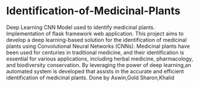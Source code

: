 # Identification-of-Medicinal-Plants
Deep Learning CNN Model used to identify medicinal plants. Implementation of flask framework web application. 
This project aims to develop a deep learning-based solution for the identification of medicinal plants using Convolutional Neural Networks (CNNs). 
Medicinal plants have been used for centuries in traditional medicine, and their identification is essential for various applications, including herbal medicine, pharmacology, and biodiversity conservation. 
By leveraging the power of deep learning,an automated system is developed that assists in the accurate and efficient identification of medicinal plants.
Done by
  Aswin,Gold Sharon,Khalid
